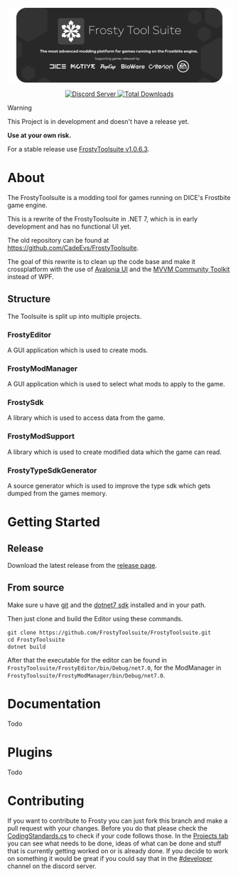 <p align="center">  
  <a href="https://frostytoolsuite.com/">
    <picture>
        <img src="./Resources/FrostyBannerChucky296.svg">
      </picture>
  </a>
</p>

<p align="center">
  <a title="Discord Server" href="https://discord.gg/nrq7G5Q9">
    <img alt="Discord Server" src="https://img.shields.io/discord/333086156478480384?color=green&label=DISCORD&logo=discord&logoColor=white">
  </a>
  <a title="Total Downloads" href="https://github.com/CadeEvs/FrostyToolsuite/releases/latest">
    <img alt="Total Downloads" src="https://img.shields.io/github/downloads/CadeEvs/FrostyToolsuite/latest/total?color=white&label=DOWNLOADS&logo=github">
  </a>
</p>

> [!WARNING]
> This Project is in development and doesn't have a release yet.
> 
> **Use at your own risk.**
> 
> For a stable release use [FrostyToolsuite v1.0.6.3](https://github.com/CadeEvs/FrostyToolsuite/releases/latest).

# About
The FrostyToolsuite is a modding tool for games running on DICE's Frostbite game engine.

This is a rewrite of the FrostyToolsuite in .NET 7, which is in early development and has no functional UI yet.

The old repository can be found at https://github.com/CadeEvs/FrostyToolsuite.

The goal of this rewrite is to clean up the code base and make it crossplatform with the use of [Avalonia UI](https://github.com/AvaloniaUI/Avalonia) and the [MVVM Community Toolkit](https://aka.ms/mvvmtoolkit/docs) instead of WPF.

## Structure
The Toolsuite is split up into multiple projects.

### FrostyEditor
A GUI application which is used to create mods.

### FrostyModManager
A GUI application which is used to select what mods to apply to the game.

### FrostySdk
A library which is used to access data from the game.

### FrostyModSupport
A library which is used to create modified data which the game can read.

### FrostyTypeSdkGenerator
A source generator which is used to improve the type sdk which gets dumped from the games memory.

# Getting Started

## Release
Download the latest release from the [release page](https://github.com/FrostyToolsuite/FrostyToolsuite/releases/latest).

## From source
Make sure u have [git](https://git-scm.com/downloads) and the [dotnet7 sdk](https://dotnet.microsoft.com/en-us/download/dotnet/7.0) installed and in your path.

Then just clone and build the Editor using these commands.
```
git clone https://github.com/FrostyToolsuite/FrostyToolsuite.git
cd FrostyToolsuite
dotnet build
```
After that the executable for the editor can be found in `FrostyToolsuite/FrostyEditor/bin/Debug/net7.0`, for the ModManager in `FrostyToolsuite/FrostyModManager/bin/Debug/net7.0`.

# Documentation
Todo

# Plugins
Todo

# Contributing
If you want to contribute to Frosty you can just fork this branch and make a pull request with your changes.
Before you do that please check the [CodingStandards.cs](https://github.com/FrostyToolsuite/FrostyToolsuite/blob/master/CodingStandards.cs) to check if your code follows those.
In the [Projects tab](https://github.com/orgs/FrostyToolsuite/projects/1) you can see what needs to be done, ideas of what can be done and stuff that is currently getting worked on or is already done.
If you decide to work on something it would be great if you could say that in the [#developer](https://discord.gg/BXJSBzgc) channel on the discord server.
